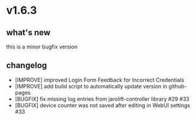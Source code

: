 # v1.6.3

## what's new

this is a minor bugfix version


## changelog

- [IMPROVE] improved Login Form Feedback for Incorrect Credentials
- [IMPROVE] add build script to automatically update version in github-pages
- [BUGFIX] fix missing log entries from jarolift-controller library #29 #33
- [BUGFIX] device counter was not saved after editing in WebUI settings #33